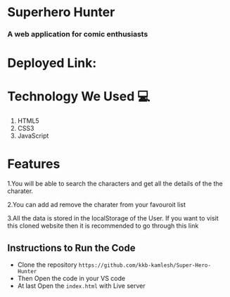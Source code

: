 # Superhero Hunter 
 
<h3>A web application for comic enthusiasts

# Deployed Link:

<h2> </h2> 

# Technology We Used :computer: 
1. HTML5
2. CSS3
3. JavaScript

# Features
1.You will be able to search the characters and get all the details of the the charater.

2.You can add ad remove the charater from your favouroit list 

3.All the data is stored in the localStorage of the User.
If you want to visit this cloned website then it is recommended to go through this link 

## Instructions to Run the Code 

- Clone the repository `https://github.com/kkb-kamlesh/Super-Hero-Hunter`
- Then Open the code in your VS code
- At last Open the `index.html` with Live server

   
